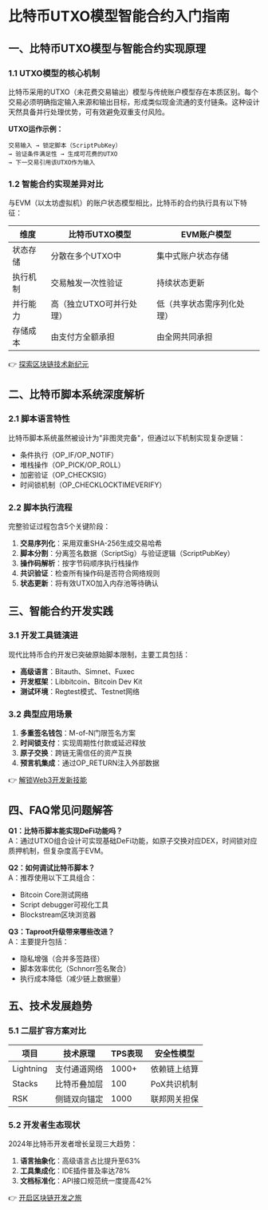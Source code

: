 # 比特币UTXO模型智能合约入门指南

## 一、比特币UTXO模型与智能合约实现原理

### 1.1 UTXO模型的核心机制
比特币采用的UTXO（未花费交易输出）模型与传统账户模型存在本质区别。每个交易必须明确指定输入来源和输出目标，形成类似现金流通的支付链条。这种设计天然具备并行处理优势，可有效避免双重支付风险。

**UTXO运作示例：**
```plaintext
交易输入 → 锁定脚本（ScriptPubKey） 
→ 验证条件满足性 → 生成可花费的UTXO
→ 下一交易引用该UTXO作为输入
```

### 1.2 智能合约实现差异对比
与EVM（以太坊虚拟机）的账户状态模型相比，比特币的合约执行具有以下特征：

| 维度          | 比特币UTXO模型               | EVM账户模型                  |
|---------------|----------------------------|----------------------------|
| 状态存储      | 分散在多个UTXO中             | 集中式账户状态存储           |
| 执行机制      | 交易触发一次性验证            | 持续状态更新                 |
| 并行能力      | 高（独立UTXO可并行处理）      | 低（共享状态需序列化处理）    |
| 存储成本      | 由支付方全额承担              | 由全网共同承担               |

👉 [探索区块链技术新纪元](https://bit.ly/okx_welcome)

## 二、比特币脚本系统深度解析

### 2.1 脚本语言特性
比特币脚本系统虽然被设计为"非图灵完备"，但通过以下机制实现复杂逻辑：
- 条件执行（OP_IF/OP_NOTIF）
- 堆栈操作（OP_PICK/OP_ROLL）
- 加密验证（OP_CHECKSIG）
- 时间锁机制（OP_CHECKLOCKTIMEVERIFY）

### 2.2 脚本执行流程
完整验证过程包含5个关键阶段：
1. **交易序列化**：采用双重SHA-256生成交易哈希
2. **脚本分割**：分离签名数据（ScriptSig）与验证逻辑（ScriptPubKey）
3. **操作码解析**：按字节码顺序执行栈操作
4. **共识验证**：检查所有操作码是否符合网络规则
5. **状态更新**：将有效UTXO加入内存池等待确认

## 三、智能合约开发实践

### 3.1 开发工具链演进
现代比特币合约开发已突破原始脚本限制，主要工具包括：
- **高级语言**：Bitauth、Simnet、Fuxec
- **开发框架**：Libbitcoin、Bitcoin Dev Kit
- **测试环境**：Regtest模式、Testnet网络

### 3.2 典型应用场景
1. **多重签名钱包**：M-of-N门限签名方案
2. **时间锁支付**：实现周期性付款或延迟释放
3. **原子交换**：跨链无需信任的资产互换
4. **预言机集成**：通过OP_RETURN注入外部数据

👉 [解锁Web3开发新技能](https://bit.ly/okx_welcome)

## 四、FAQ常见问题解答

**Q1：比特币脚本能实现DeFi功能吗？**  
A：通过UTXO组合设计可实现基础DeFi功能，如原子交换对应DEX，时间锁对应质押机制，但复杂度高于EVM。

**Q2：如何调试比特币脚本？**  
A：推荐使用以下工具组合：
- Bitcoin Core测试网络
- Script debugger可视化工具
- Blockstream区块浏览器

**Q3：Taproot升级带来哪些改进？**  
A：主要提升包括：
- 隐私增强（合并多签路径）
- 脚本效率优化（Schnorr签名聚合）
- 执行成本降低（减少链上数据量）

## 五、技术发展趋势

### 5.1 二层扩容方案对比
| 项目          | 技术原理               | TPS表现 | 安全性模型       |
|---------------|-----------------------|---------|------------------|
| Lightning     | 支付通道网络           | 1000+   | 依赖链上结算     |
| Stacks        | 比特币叠加层           | 100     | PoX共识机制      |
| RSK           | 侧链双向锚定           | 1000    | 联邦网关担保     |

### 5.2 开发者生态现状
2024年比特币开发者增长呈现三大趋势：
1. **语言抽象化**：高级语言占比提升至63%
2. **工具集成化**：IDE插件普及率达78%
3. **文档标准化**：API接口规范统一度提高42%

👉 [开启区块链开发之旅](https://bit.ly/okx_welcome)